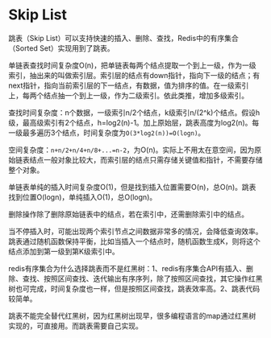 # Skip List

跳表（Skip List）可以支持快速的插入、删除、查找，Redis中的有序集合（Sorted Set）实现用到了跳表。

单链表查找时间复杂度O\(n\)，把单链表每两个结点提取一个到上一级，作为一级索引，抽出来的叫做索引层。索引层的结点有down指针，指向下一级的结点；有next指针，指向当前索引层的下一结点，有数据，值为排序的值。在一级索引上，每两个结点抽一个到上一级，作为二级索引。依此类推，增加多级索引。

查找时间复杂度：n个数据，一级索引n/2个结点，k级索引n/\(2^k\)个结点。假设h级，最高级索引有2个结点，h=log2\(n\)-1。加上原始层，跳表高度为log2\(n\)。每一级最多遍历3个结点，时间复杂度为`O(3*log2(n))=O(logn)`。

空间复杂度：`n+n/2+n/4+n/8+...=n-2`，为O\(n\)。实际上不用太在意空间，因为原始链表结点一般对象比较大，而索引层的结点只需存储关键值和指针，不需要存储整个对象。

单链表单纯的插入时间复杂度O\(1\)，但是找到插入位置需要O\(n\)，总O\(n\)。跳表找到位置O\(logn\)，单纯插入O\(1\)，总O\(logn\)。

删除操作除了删除原始链表中的结点，若在索引中，还需删除索引中的结点。

当不停插入时，可能出现两个索引节点之间数据非常多的情况，会降低查询效率。跳表通过随机函数保持平衡，比如当插入一个结点时，随机函数生成K，则将这个结点添加到第一级到第K级索引中。

redis有序集合为什么选择跳表而不是红黑树：1、redis有序集合API有插入、删除、查找、按照区间查找、迭代输出有序序列，除了按照区间查找，其它操作红黑树也可完成，时间复杂度也一样，但是按照区间查找，跳表效率高。2、跳表代码较简单。

跳表不能完全替代红黑树，因为红黑树出现早，很多编程语言的map通过红黑树实现的，可直接用。而跳表需要自己实现。

